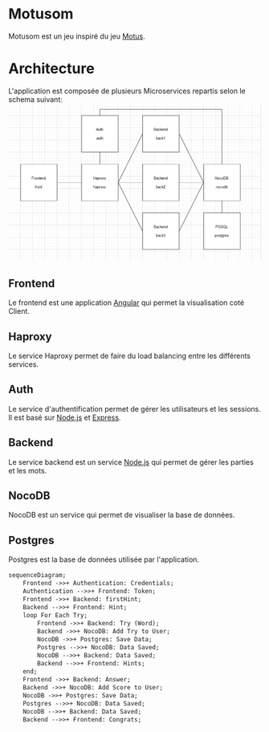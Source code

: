 # Motusom

Motusom est un jeu inspiré du jeu [Motus](https://fr.wikipedia.org/wiki/Motus_(jeu)).

# Architecture

L'application est composée de plusieurs Microservices repartis selon le schema suivant:
![Architecture](img.png)

## Frontend

Le frontend est une application [Angular](https://angular.io/) qui permet la visualisation coté Client.

## Haproxy

Le service Haproxy permet de faire du load balancing entre les différents services.


## Auth

Le service d'authentification permet de gérer les utilisateurs et les sessions. Il est basé sur [Node.js](https://nodejs.org/en/) et [Express](https://expressjs.com/).

## Backend

Le service backend est un service [Node.js](https://nodejs.org/en/) qui permet de gérer les parties et les mots.

## NocoDB

NocoDB est un service qui permet de visualiser la base de données.

## Postgres

Postgres est la base de données utilisée par l'application.

```mermaid
sequenceDiagram;
    Frontend ->>+ Authentication: Credentials;
    Authentication -->>+ Frontend: Token;
    Frontend ->>+ Backend: firstHint;
    Backend -->>+ Frontend: Hint;
    loop For Each Try;
        Frontend ->>+ Backend: Try (Word);
        Backend ->>+ NocoDB: Add Try to User;
        NocoDB ->>+ Postgres: Save Data;
        Postgres -->>+ NocoDB: Data Saved;
        NocoDB -->>+ Backend: Data Saved;
        Backend -->>+ Frontend: Hints;
    end;
    Frontend ->>+ Backend: Answer;
    Backend ->>+ NocoDB: Add Score to User;
    NocoDB ->>+ Postgres: Save Data;
    Postgres -->>+ NocoDB: Data Saved;
    NocoDB -->>+ Backend: Data Saved;
    Backend -->>+ Frontend: Congrats;
```
